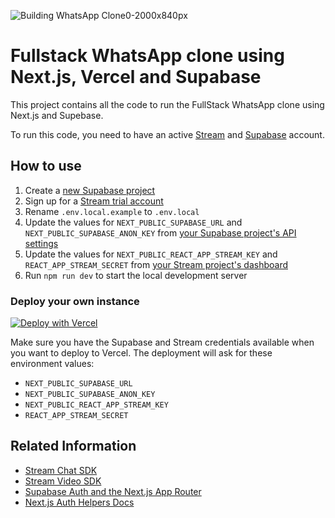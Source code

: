 ![Building WhatsApp Clone0-2000x840px](https://github.com/GetStream/fullstack-nextjs-whatsapp-clone/assets/39677/0c74c0e7-e802-4041-8d8f-17228cca9faf)

# Fullstack WhatsApp clone using Next.js, Vercel and Supabase

This project contains all the code to run the FullStack WhatsApp clone using Next.js and Supebase.

To run this code, you need to have an active [Stream](https://getstream.io/chat/trial/) and [Supabase](https://database.new) account.

## How to use

1. Create a [new Supabase project](https://database.new)
1. Sign up for a [Stream trial account](https://getstream.io/chat/trial/)
1. Rename `.env.local.example` to `.env.local`
1. Update the values for `NEXT_PUBLIC_SUPABASE_URL` and `NEXT_PUBLIC_SUPABASE_ANON_KEY` from [your Supabase project's API settings](https://app.supabase.com/project/_/settings/api)
1. Update the values for `NEXT_PUBLIC_REACT_APP_STREAM_KEY` and `REACT_APP_STREAM_SECRET` from [your Stream project's dashboard](https://dashboard.getstream.io/)
1. Run `npm run dev` to start the local development server

### Deploy your own instance

[![Deploy with Vercel](https://vercel.com/button)](https://vercel.com/new/clone?repository-url=https%3A%2F%2Fgithub.com%2FGetStream%2Ffullstack-nextjs-whatsapp-clone&env=NEXT_PUBLIC_SUPABASE_URL,NEXT_PUBLIC_SUPABASE_ANON_KEY,NEXT_PUBLIC_REACT_APP_STREAM_KEY,REACT_APP_STREAM_SECRET&envDescription=This%20project%20requires%20credentials%20for%20Supabase's%20and%20Stream's%20APIs.&envLink=https%3A%2F%2Fgithub.com%2FGetStream%2Ffullstack-nextjs-whatsapp-clone)

Make sure you have the Supabase and Stream credentials available when you want to deploy to Vercel. The deployment will ask for these environment values:
- `NEXT_PUBLIC_SUPABASE_URL`
- `NEXT_PUBLIC_SUPABASE_ANON_KEY`
- `NEXT_PUBLIC_REACT_APP_STREAM_KEY`
- `REACT_APP_STREAM_SECRET`

## Related Information

- [Stream Chat SDK](https://getstream.io/chat/sdk/react/)
- [Stream Video SDK](https://getstream.io/video/sdk/react/)
- [Supabase Auth and the Next.js App Router](https://github.com/supabase/supabase/tree/master/examples/auth/nextjs)
- [Next.js Auth Helpers Docs](https://supabase.com/docs/guides/auth/auth-helpers/nextjs)
